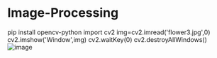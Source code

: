 # Image-Processing
pip install opencv-python
import cv2
img=cv2.imread('flower3.jpg',0)
cv2.imshow('Window',img)
cv2.waitKey(0)
cv2.destroyAllWindows()
![image](https://user-images.githubusercontent.com/97939934/173807678-011c312b-e4d6-409f-9366-b4a53721422e.png)
